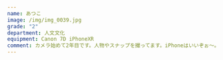 ```yaml
---
name: あつこ
image: /img/img_0039.jpg
grade: "2"
department: 人文文化
equipment: Canon 7D iPhoneXR
comment: カメラ始めて2年目です。人物やスナップを撮ってます。iPhoneはいいぞぉ〜。
---
```

